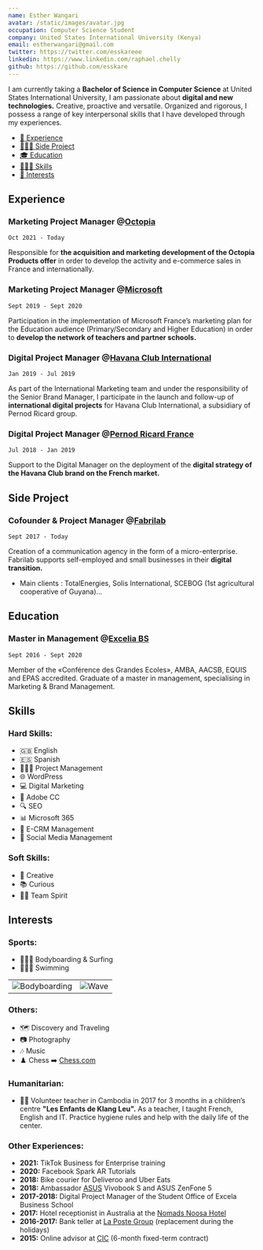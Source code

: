 ```yaml
---
name: Esther Wangari
avatar: /static/images/avatar.jpg
occupation: Computer Science Student 
company: United States International University (Kenya)
email: estherwangari@gmail.com
twitter: https://twitter.com/esskareee
linkedin: https://www.linkedin.com/raphael.chelly
github: https://github.com/esskare
---
```


I am currently taking a  **Bachelor of Science in Computer Science** at United States International University, I am passionate about **digital and new technologies.** Creative, proactive and versatile. Organized and rigorous, I possess a range of key interpersonal skills that I have developed through my experiences.

- [💼 Experience](#experience)
- [🧑🏻‍💻 Side Project](#side-project)
- [🎓 Education](#education)
- [🤹🏼‍♂️ Skills](#skills)
- [🏐 Interests](#interests)

## Experience

### Marketing Project Manager @**[Octopia](https://octopia.com)**

`Oct 2021 - Today`

Responsible for **the acquisition and marketing development of the Octopia Products offer** in order to develop the activity and e-commerce sales in France and internationally.

### Marketing Project Manager @[Microsoft](https://microsoft.net)

`Sept 2019 - Sept 2020`

Participation in the implementation of Microsoft France’s marketing plan for the Education audience (Primary/Secondary and Higher Education) in order to **develop the network of teachers and partner schools.**

### Digital Project Manager @[Havana Club International](https://havana-club.com)

`Jan 2019 - Jul 2019`

As part of the International Marketing team and under the responsibility of the Senior Brand Manager, I participate in the launch and follow-up of **international digital projects** for Havana Club International, a subsidiary of Pernod Ricard group.

### Digital Project Manager @[Pernod Ricard France](https://www.pernod-ricard.com/fr/nos-marches/france)

`Jul 2018 - Jan 2019`

Support to the Digital Manager on the deployment of the **digital strategy of the Havana Club brand on the French market.**

## Side Project

### Cofounder & Project Manager @[Fabrilab](https://fabrilab.net)

`Sept 2017 - Today`

Creation of a communication agency in the form of a micro-enterprise. Fabrilab supports self-employed and small businesses in their **digital transition.**

- Main clients : TotalEnergies, Solis International, SCEBOG (1st agricultural cooperative of Guyana)...

## Education

### Master in Management @[Excelia BS](https://www.excelia-group.com)

`Sept 2016 - Sept 2020`

Member of the «Conférence des Grandes Ecoles», AMBA, AACSB, EQUIS and EPAS accredited. Graduate of a master in management, specialising in Marketing & Brand Management.

## Skills

### Hard Skills:

- 🇬🇧 English
- 🇪🇸 Spanish
- 🤹🏼‍♂️ Project Management
- 🌐 WordPress
- 💻 Digital Marketing
- 🎨 Adobe CC
- 🔍 SEO
- 📊 Microsoft 365
- 📨 E-CRM Management
- 📱 Social Media Management

### Soft Skills:

- 🎨 Creative
- 📚 Curious
- 🤝🏼 Team Spirit

## Interests

### Sports:

- 🏄🏽‍♂️ Bodyboarding & Surfing
- 🏊🏼‍♂️ Swimming

|                                                       |                                         |
| ----------------------------------------------------- | --------------------------------------- |
| ![Bodyboarding](/static/images/bodyboarding-raph.jpg) | ![Wave](/static/images/wave-france.jpg) |

### Others:

- 🗺️ Discovery and Traveling
- 📷 Photography
- 🎶 Music
- ♟️ Chess ➡️ [Chess.com](https://www.chess.com/member/raphythe)

### Humanitarian:

- 🤝🏼 Volunteer teacher in Cambodia in 2017 for 3 months in a children’s centre **"Les Enfants de Klang Leu".** As a teacher, I taught French, English and IT. Practice hygiene rules and help with the daily life of the center.

### Other Experiences:

- **2021:** TikTok Business for Enterprise training
- **2020:** Facebook Spark AR Tutorials
- **2018:** Bike courier for Deliveroo and Uber Eats
- **2018:** Ambassador [ASUS](https://www.asus.com/fr/) Vivobook S and ASUS ZenFone 5
- **2017-2018:** Digital Project Manager of the Student Office of Excela Business School
- **2017:** Hotel receptionist in Australia at the [Nomads Noosa Hotel](https://nomadsworld.com/australia/nomads-noosa/)
- **2016-2017:** Bank teller at [La Poste Group](https://www.lapostegroupe.com/fr) (replacement during the holidays)
- **2015:** Online advisor at [CIC](https://www.cic.fr/fr/index.html) (6-month fixed-term contract)
